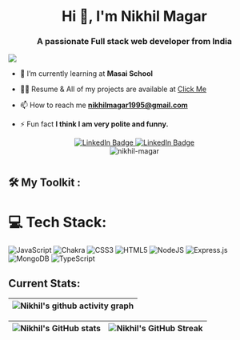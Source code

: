 <!-- Github Banner Section-->
<!-- [![Nikhils's GitHub Banner](./assets/GithubBanner.png)](https://nikhil-magar.github.io/) -->


<h1 align="center">Hi 👋, I'm Nikhil Magar</h1>
<h3 align="center">A passionate 
  Full stack web developer from India</h3>

<p><img align="center" src="https://static1.s123-cdn-static-a.com/uploads/5555641/normal_614650aa3c2a1.gif" /></p>




- 🌱 I’m currently learning at **Masai School**

 - 👨‍💻 Resume & All of my projects are available at  <a href="">Click Me</a>  

- 📫 How to reach me **nikhilmagar1995@gmail.com**

- ⚡ Fun fact **I think I am very polite and funny.**



<!-- Adding Social Buttons -->
<div id="badges" align="center">
  <a href="https://www.linkedin.com/in/nikhil-512-401131168/">
    <img src="https://img.shields.io/badge/Nikhil Magar-blue?style=for-the-badge&logo=linkedin&logoColor=white" alt="LinkedIn Badge"/>
  </a>
  <a href="mailto:nikhilmagar1995@gmail.com">
    <img src="https://img.shields.io/badge/Nikhil Magar-red?style=for-the-badge&logo=gmail&logoColor=white" alt="LinkedIn Badge"/>
  </a>
<!--   <a href="https://github.com/Nikras512">
    <img src="https://img.shields.io/badge/My Portfolio-brightgreen?style=for-the-badge&logoColor=red" alt="Youtube Badge"/>
  </a> -->
<!--   <a href="https://drive.google.com/file/d/1bQJfOs7pyOy1T3sBEVRlAXDk5RyPHOq-/view?usp=sharing">
    <img src="https://img.shields.io/badge/My Resume-blueviolet?style=for-the-badge&logo=inbox&logoColor=white" alt="Twitter Badge"/>
  </a> -->
</div>
<div align="center"> <img src="https://komarev.com/ghpvc/?username=shagun0061&label=Profile%20views&color=0e75b6&style=flat" alt="nikhil-magar" /> </div>
<h1></h1>

 

## 🛠 My Toolkit : 

<div>

<!--  [![My Skills](https://skills.thijs.gg/icons?i=javaScript,spring,hibernate,maven,mysql,aws,js,html,css,git)](https://skills.thijs.gg) -->
# 💻 Tech Stack:
![JavaScript](https://img.shields.io/badge/javascript-%23323330.svg?style=for-the-badge&logo=javascript&logoColor=%23F7DF1E) ![Chakra](https://img.shields.io/badge/chakra-%234ED1C5.svg?style=for-the-badge&logo=chakraui&logoColor=white) ![CSS3](https://img.shields.io/badge/css3-%231572B6.svg?style=for-the-badge&logo=css3&logoColor=white) ![HTML5](https://img.shields.io/badge/html5-%23E34F26.svg?style=for-the-badge&logo=html5&logoColor=white) ![NodeJS](https://img.shields.io/badge/node.js-6DA55F?style=for-the-badge&logo=node.js&logoColor=white) ![Express.js](https://img.shields.io/badge/express.js-%23404d59.svg?style=for-the-badge&logo=express&logoColor=%2361DAFB) ![MongoDB](https://img.shields.io/badge/MongoDB-%234ea94b.svg?style=for-the-badge&logo=mongodb&logoColor=white) ![TypeScript](https://img.shields.io/badge/typescript-%23007ACC.svg?style=for-the-badge&logo=typescript&logoColor=white)
</div>

## Current Stats:

|   ![Nikhil's github activity graph](https://activity-graph.herokuapp.com/graph?username=Nikras512&theme=rogue) |
| :---: |

| ![Nikhil's GitHub stats](https://github-readme-stats.vercel.app/api?username=Nikras512&show_icons=true&theme=dark) | ![Nikhil's GitHub Streak](https://github-readme-streak-stats.herokuapp.com/?user=Nikras512&theme=dark) |
| :---: | :---: |
